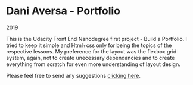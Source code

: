# Dani Aversa - Portfolio
2019

This is the Udacity Front End Nanodegree first project - Build a Portfolio. I tried to keep it simple and Html+css only for being the topics of the respective lessons. My preference for the layout was the flexbox grid system, again, not to create unecessary dependancies and to create everything from scratch for even more understanding of layout design.

Please feel free to send any suggestions [clicking here](mailto:aversa.dev@gmail.com).
